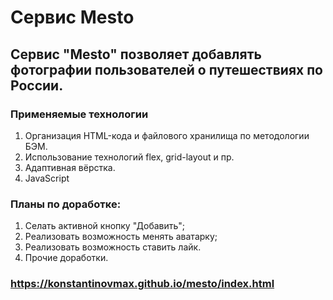 # Сервис Mesto

## Сервис "Mesto" позволяет добавлять фотографии пользователей о путешествиях по России.

### Применяемые технологии
1. Организация HTML-кода и файлового хранилища по методологии БЭМ.
2. Использование технологий flex, grid-layout и пр.
3. Адаптивная вёрстка.
4. JavaScript

### Планы по доработке:
1. Селать активной кнопку "Добавить";
2. Реализовать возможность менять аватарку;
3. Реализовать возможность ставить лайк.
4. Прочие доработки.

### https://konstantinovmax.github.io/mesto/index.html
